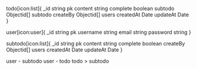 todo[icon:list]{
  _id string pk
  content string
  complete boolean
  subtodo Objectid[] subtodo
  createBy Objectid[] users
  createdAt Date
  updateAt Date
}

user[icon:user]{
 _id string pk
 username string
 email string
 password string
}

subtodo[icon:list]{
  _id string pk
  content string
  complete boolean
  createBy Objectid[] users
  createdAt Date
  updateAt Date
}

user - subtodo
user - todo
todo > subtodo